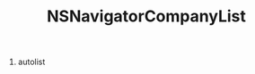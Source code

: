 ﻿---
uid: crmscript_ref_NSNavigatorCompanyList
title: NSNavigatorCompanyList
intellisense: Void.NSNavigatorCompanyList
keywords: NSNavigatorCompanyList
so.topic: reference
---



1. autolist 

